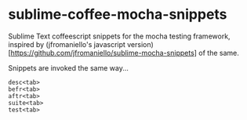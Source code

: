 sublime-coffee-mocha-snippets
=============================

Sublime Text coffeescript snippets for the mocha testing framework, inspired by (jfromaniello's javascript version)[https://github.com/jfromaniello/sublime-mocha-snippets] of the same.

Snippets are invoked the same way...
```
desc<tab>
befr<tab>
aftr<tab>
suite<tab>
test<tab>
```

